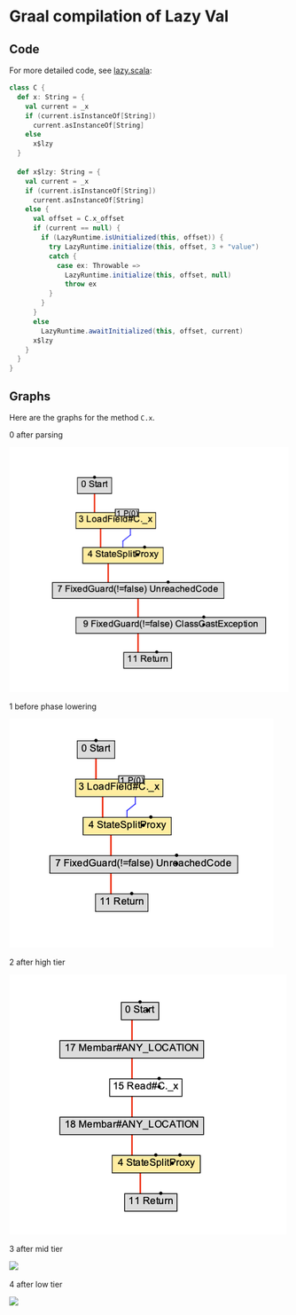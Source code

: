 # Graal compilation of Lazy Val

## Code

For more detailed code, see [lazy.scala](./lazy.scala):

``` Scala
class C {
  def x: String = {
    val current = _x
    if (current.isInstanceOf[String])
      current.asInstanceOf[String]
    else
      x$lzy
  }

  def x$lzy: String = {
    val current = _x
    if (current.isInstanceOf[String])
      current.asInstanceOf[String]
    else {
      val offset = C.x_offset
      if (current == null) {
        if (LazyRuntime.isUnitialized(this, offset)) {
          try LazyRuntime.initialize(this, offset, 3 + "value")
          catch {
            case ex: Throwable =>
              LazyRuntime.initialize(this, offset, null)
              throw ex
          }
        }
      }
      else
        LazyRuntime.awaitInitialized(this, offset, current)
      x$lzy
    }
  }
}
```

## Graphs

Here are the graphs for the method `C.x`.

0 after parsing

![](./images/0-after-parsing.png)

1 before phase lowering

![](./images/1-before-phase-lowering.png)

2 after high tier

![](./images/2-after-high-tier.png)

3 after mid tier

![](./images/3-mid-tier.png)

4 after low tier

![](./images/0-after-low-tier.png)
